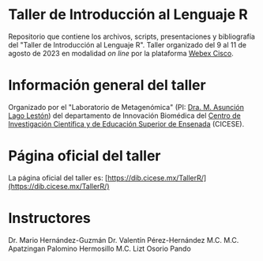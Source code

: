 # Taller de Introducción al Lenguaje R

Repositorio que contiene los archivos, scripts, presentaciones y bibliografía del "Taller de Introducción al Lenguaje R". 
Taller organizado del 9 al 11 de agosto de 2023 en modalidad _on line_ por la plataforma [Webex Cisco](https://www.webex.com/es/downloads.html).

# Información general del taller
Organizado por el "Laboratorio de Metagenómica" (PI: [Dra. M. Asunción Lago Lestón](https://usuario.cicese.mx/~alago/)) del departamento de Innovación Biomédica del [Centro de Investigación Científica y de Educación Superior de Ensenada](https://www.cicese.edu.mx/) (CICESE).

# Página oficial del taller
La página oficial del taller es: [https://dib.cicese.mx/TallerR/](https://dib.cicese.mx/TallerR/)

# Instructores
Dr. Mario Hernández-Guzmán
Dr. Valentín Pérez-Hernández
M.C. M.C. Apatzingan Palomino Hermosillo 
M.C. Lizt Osorio Pando 

